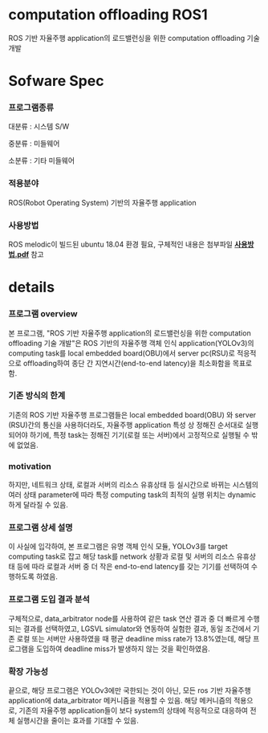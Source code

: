 # computation offloading ROS1        
ROS 기반 자율주행 application의 로드밸런싱을 위한 computation offloading 기술 개발

# Sofware Spec
 
### 프로그램종류	
대분류 : 시스템 S/W

중분류 : 미들웨어

소분류 : 기타 미들웨어

### 적용분야	
ROS(Robot Operating System) 기반의 자율주행 application

### 사용방법	
ROS melodic이 빌드된 ubuntu 18.04 환경 필요, 구체적인 내용은 첨부파일 __[사용방법.pdf](https://github.com/IITP-Load-Balancing/computation_offloading_ROS1/blob/main/%EC%82%AC%EC%9A%A9%EB%B0%A9%EB%B2%95.pdf)__ 참고

# details

### 프로그램 overview
본 프로그램, "ROS 기반 자율주행 application의 로드밸런싱을 위한 computation offloading 기술 개발"은 ROS 기반의 자율주행 객체 인식 application(YOLOv3)의 computing task를 local embedded board(OBU)에서 server pc(RSU)로 적응적으로 offloading하여 종단 간 지연시간(end-to-end latency)을 최소화함을 목표로 함.
 
### 기존 방식의 한계
기존의 ROS 기반 자율주행 프로그램들은 local embedded board(OBU) 와 server (RSU)간의 통신을 사용하더라도, 자율주행 application 특성 상 정해진 순서대로 실행되어야 하기에, 특정 task는 정해진 기기(로컬 또는 서버)에서 고정적으로 실행될 수 밖에 없었음.
 
### motivation
하지만, 네트워크 상태, 로컬과 서버의 리소스 유휴상태 등 실시간으로 바뀌는 시스템의 여러 상태 parameter에 따라 특정 computing task의 최적의 실행 위치는 dynamic하게 달라질 수 있음.
 
### 프로그램 상세 설명
이 사실에 입각하여, 본 프로그램은 유명 객체 인식 모듈, YOLOv3를 target computing task로 잡고 해당 task를 network 상황과 로컬 및 서버의 리소스 유휴상태 등에 따라 로컬과 서버 중 더 작은 end-to-end latency를 갖는 기기를 선택하여 수행하도록 하였음.
 
### 프로그램 도입 결과 분석
구체적으로, data_arbitrator node를 사용하여 같은 task 연산 결과 중 더 빠르게 수행되는 결과를 선택하였고, LGSVL simulator와 연동하여 실험한 결과, 동일 조건에서 기존 로컬 또는 서버만 사용하였을 때 평균 deadline miss rate가 13.8%였는데, 해당 프로그램을 도입하여 deadline miss가 발생하지 않는 것을 확인하였음.
 
### 확장 가능성
끝으로, 해당 프로그램은 YOLOv3에만 국한되는 것이 아닌, 모든 ros 기반 자율주행 application에 data_arbitrator 메커니즘을 적용할 수 있음. 해당 메커니즘의 적용으로, 기존의 자율주행 application들이 보다 system의 상태에 적응적으로 대응하여 전체 실행시간을 줄이는 효과를 기대할 수 있음.
